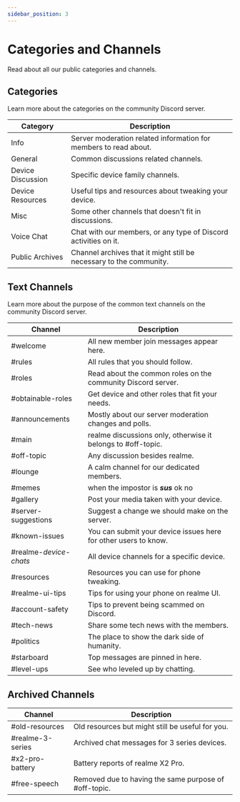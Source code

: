 ```yaml
---
sidebar_position: 3
---
```


# Categories and Channels

Read about all our public categories and channels.

## Categories

Learn more about the categories on the community Discord server.

| Category          | Description                                                         |
|-------------------|---------------------------------------------------------------------|
| Info              | Server moderation related information for members to read about.    |
| General           | Common discussions related channels.                                |
| Device Discussion | Specific device family channels.                                    |
| Device Resources  | Useful tips and resources about tweaking your device.               |
| Misc              | Some other channels that doesn't fit in discussions.                |
| Voice Chat        | Chat with our members, or any type of Discord activities on it.     |
| Public Archives   | Channel archives that it might still be necessary to the community. |

## Text Channels

Learn more about the purpose of the common text channels on the community Discord server.

| Channel                | Description                                                     |
|------------------------|-----------------------------------------------------------------|
| #welcome               | All new member join messages appear here.                       |
| #rules                 | All rules that you should follow.                               |
| #roles                 | Read about the common roles on the community Discord server.    |
| #obtainable-roles      | Get device and other roles that fit your needs.                 |
| #announcements         | Mostly about our server moderation changes and polls.           |
| #main                  | realme discussions only, otherwise it belongs to #off-topic.    |
| #off-topic             | Any discussion besides realme.                                  |
| #lounge                | A calm channel for our dedicated members.                       |
| #memes                 | when the impostor is ***sus*** ok no                            |
| #gallery               | Post your media taken with your device.                         |
| #server-suggestions    | Suggest a change we should make on the server.                  |
| #known-issues          | You can submit your device issues here for other users to know. |
| #realme-*device-chats* | All device channels for a specific device.                      |
| #resources             | Resources you can use for phone tweaking.                       |
| #realme-ui-tips        | Tips for using your phone on realme UI.                         |
| #account-safety        | Tips to prevent being scammed on Discord.                       |
| #tech-news             | Share some tech news with the members.                          |
| #politics              | The place to show the dark side of humanity.                    |
| #starboard             | Top messages are pinned in here.                                |
| #level-ups             | See who leveled up by chatting.                                 |

## Archived Channels

| Channel                | Description                                           |
|------------------------|-------------------------------------------------------|
| #old-resources         | Old resources but might still be useful for you.      |
| #realme-3-series       | Archived chat messages for 3 series devices.          |
| #x2-pro-battery        | Battery reports of realme X2 Pro.                     |
| #free-speech           | Removed due to having the same purpose of #off-topic. |